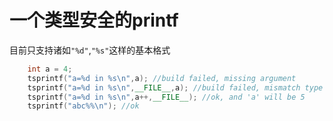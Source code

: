 # 一个类型安全的printf

目前只支持诸如`"%d"`,`"%s"`这样的基本格式

```cpp
    int a = 4;
    tsprintf("a=%d in %s\n",a); //build failed, missing argument
    tsprintf("a=%d in %s\n",__FILE__,a); //build failed, mismatch type
    tsprintf("a=%d in %s\n",a++,__FILE__); //ok, and 'a' will be 5 
    tsprintf("abc%%\n"); //ok
```
